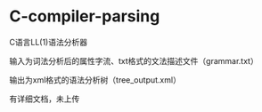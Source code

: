 # C-compiler-parsing
C语言LL(1)语法分析器

输入为词法分析后的属性字流、txt格式的文法描述文件（grammar.txt）

输出为xml格式的语法分析树（tree_output.xml）

有详细文档，未上传
